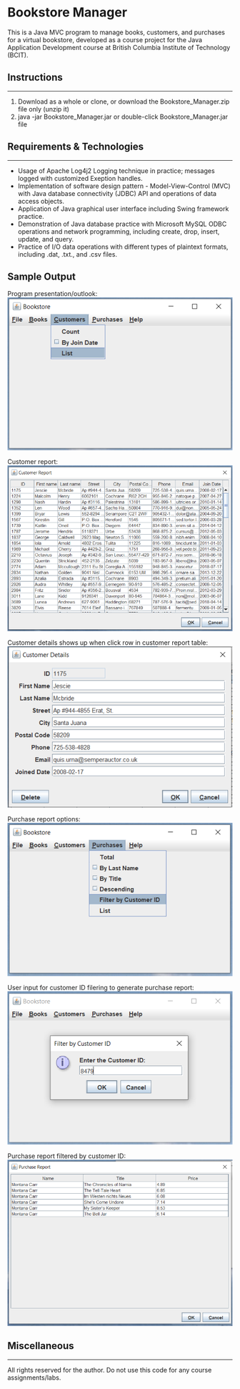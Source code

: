 # Bookstore Manager
This is a Java MVC program to manage books, customers, and purchases for a virtual bookstore, developed as a course project for the Java Application Development course at British Columbia Institute of Technology (BCIT). 

## Instructions
---
1. Download as a whole or clone, or download the Bookstore_Manager.zip file only (unzip it)
2. java -jar Bookstore_Manager.jar or double-click Bookstore_Manager.jar file

## Requirements & Technologies
---
* Usage of Apache Log4j2 Logging technique in practice; messages logged with customized Exeption handles.
* Implementation of software design pattern - Model-View-Control (MVC) with Java database connectivity (JDBC) API and operations of data access objects.
* Application of Java graphical user interface including Swing framework practice.
* Demonstration of Java database practice with Microsoft MySQL ODBC operations and network programming, including create, drop, insert, update, and query.
* Practice of I/O data operations with different types of plaintext formats, including .dat, .txt., and .csv files.

## Sample Output
Program presentation/outlook: ![alt text](https://github.com/lavinotan/bookstore_manager/blob/d838dc72b5eb38b5956aaed3e7786fca03372ebe/sample_output/Program_outlook.PNG "Bookstore outlook")

Customer report: ![alt text](https://github.com/lavinotan/bookstore_manager/blob/d838dc72b5eb38b5956aaed3e7786fca03372ebe/sample_output/Customer_report.PNG "Customer report example")

Customer details shows up when click row in customer report table: ![alt text](https://github.com/lavinotan/bookstore_manager/blob/d838dc72b5eb38b5956aaed3e7786fca03372ebe/sample_output/Customer_details.PNG "Customer detail example")

Purchase report options: ![alt text](https://github.com/lavinotan/bookstore_manager/blob/d838dc72b5eb38b5956aaed3e7786fca03372ebe/sample_output/Purchase_report_options.PNG "Purchase report options")

User input for customer ID filering to generate purchase report: ![alt text](https://github.com/lavinotan/bookstore_manager/blob/d838dc72b5eb38b5956aaed3e7786fca03372ebe/sample_output/Filter_by_customerID_purchase_report.PNG "User input for customer ID filering")

Purchase report filtered by customer ID: ![alt text](https://github.com/lavinotan/bookstore_manager/blob/d838dc72b5eb38b5956aaed3e7786fca03372ebe/sample_output/Purchase_report_filtered.PNG "Purchase report filtered by customer ID")

## Miscellaneous
---
All rights reserved for the author. Do not use this code for any course assignments/labs. 